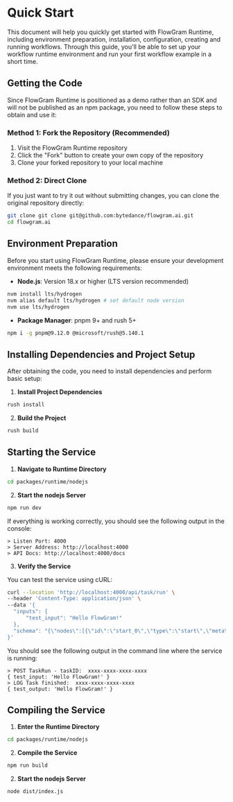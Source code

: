 # Quick Start

This document will help you quickly get started with FlowGram Runtime, including environment preparation, installation, configuration, creating and running workflows. Through this guide, you'll be able to set up your workflow runtime environment and run your first workflow example in a short time.

## Getting the Code

Since FlowGram Runtime is positioned as a demo rather than an SDK and will not be published as an npm package, you need to follow these steps to obtain and use it:

### Method 1: Fork the Repository (Recommended)

1. Visit the FlowGram Runtime repository
2. Click the "Fork" button to create your own copy of the repository
3. Clone your forked repository to your local machine

### Method 2: Direct Clone

If you just want to try it out without submitting changes, you can clone the original repository directly:

```bash
git clone git clone git@github.com:bytedance/flowgram.ai.git
cd flowgram.ai
```

## Environment Preparation

Before you start using FlowGram Runtime, please ensure your development environment meets the following requirements:

* **Node.js**: Version 18.x or higher (LTS version recommended)

```bash
nvm install lts/hydrogen
nvm alias default lts/hydrogen # set default node version
nvm use lts/hydrogen
```

* **Package Manager**: pnpm 9+ and rush 5+

```bash
npm i -g pnpm@9.12.0 @microsoft/rush@5.140.1
```

## Installing Dependencies and Project Setup

After obtaining the code, you need to install dependencies and perform basic setup:

1. **Install Project Dependencies**

```bash
rush install
```

2. **Build the Project**

```bash
rush build
```

## Starting the Service

1. **Navigate to Runtime Directory**

```bash
cd packages/runtime/nodejs
```

2. **Start the nodejs Server**

```bash
npm run dev
```

If everything is working correctly, you should see the following output in the console:

```
> Listen Port: 4000
> Server Address: http://localhost:4000
> API Docs: http://localhost:4000/docs
```

3. **Verify the Service**

You can test the service using cURL:

```bash
curl --location 'http://localhost:4000/api/task/run' \
--header 'Content-Type: application/json' \
--data '{
  "inputs": {
      "test_input": "Hello FlowGram!"
  },
  "schema": "{\"nodes\":[{\"id\":\"start_0\",\"type\":\"start\",\"meta\":{\"position\":{\"x\":180,\"y\":0}},\"data\":{\"title\":\"Start\",\"outputs\":{\"type\":\"object\",\"properties\":{\"test_input\":{\"key\":4,\"name\":\"test_input\",\"isPropertyRequired\":true,\"type\":\"string\",\"extra\":{\"index\":0}}},\"required\":[\"test_input\"]}}},{\"id\":\"end_0\",\"type\":\"end\",\"meta\":{\"position\":{\"x\":640,\"y\":0}},\"data\":{\"title\":\"End\",\"inputsValues\":{\"test_output\":{\"type\":\"ref\",\"content\":[\"start_0\",\"test_input\"]}},\"inputs\":{\"type\":\"object\",\"properties\":{\"test_output\":{\"type\":\"string\"}}}}}],\"edges\":[{\"sourceNodeID\":\"start_0\",\"targetNodeID\":\"end_0\"}]}"
}'
```

You should see the following output in the command line where the service is running:

```
> POST TaskRun - taskID:  xxxx-xxxx-xxxx-xxxx
{ test_input: 'Hello FlowGram!' }
> LOG Task finished:  xxxx-xxxx-xxxx-xxxx
{ test_output: 'Hello FlowGram!' }
```

## Compiling the Service

1. **Enter the Runtime Directory**

```bash
cd packages/runtime/nodejs
```

2. **Compile the Service**

```bash
npm run build
```

2. **Start the nodejs Server**

```bash
node dist/index.js
```
